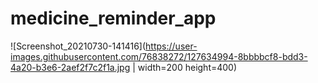 # medicine_reminder_app
![Screenshot_20210730-141416](https://user-images.githubusercontent.com/76838272/127634994-8bbbbcf8-bdd3-4a20-b3e6-2aef2f7c2f1a.jpg | width=200 height=400)

